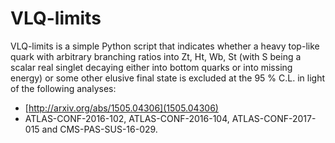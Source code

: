 # VLQ-limits

VLQ-limits is a simple Python script that indicates whether a heavy top-like quark with arbitrary branching ratios into Zt, Ht, Wb, St (with S being a scalar real singlet decaying either into bottom quarks or into missing energy) or some other elusive final state is excluded at the 95 % C.L. in light of the following analyses:

- [http://arxiv.org/abs/1505.04306](1505.04306)
- ATLAS-CONF-2016-102, ATLAS-CONF-2016-104, ATLAS-CONF-2017-015 and CMS-PAS-SUS-16-029.
